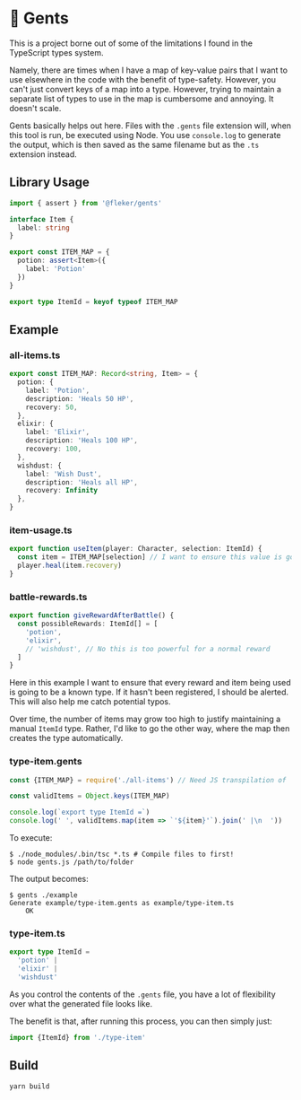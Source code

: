 # 🎩 Gents

This is a project borne out of some of the limitations I found in the
TypeScript types system.

Namely, there are times when I have a map of key-value pairs that I want to use
elsewhere in the code with the benefit of type-safety. However, you can't just
convert keys of a map into a type. However, trying to maintain a separate list
of types to use in the map is cumbersome and annoying. It doesn't scale.

Gents basically helps out here. Files with the `.gents` file extension will,
when this tool is run, be executed using Node. You use `console.log` to
generate the output, which is then saved as the same filename but as the `.ts`
extension instead.

## Library Usage

```typescript
import { assert } from '@fleker/gents'

interface Item {
  label: string
}

export const ITEM_MAP = {
  potion: assert<Item>({
    label: 'Potion'
  })
}

export type ItemId = keyof typeof ITEM_MAP
```

## Example

### all-items.ts

```typescript
export const ITEM_MAP: Record<string, Item> = {
  potion: {
    label: 'Potion',
    description: 'Heals 50 HP',
    recovery: 50,
  },
  elixir: {
    label: 'Elixir',
    description: 'Heals 100 HP',
    recovery: 100,
  },
  wishdust: {
    label: 'Wish Dust',
    description: 'Heals all HP',
    recovery: Infinity
  },
}
```

### item-usage.ts

```typescript
export function useItem(player: Character, selection: ItemId) {
  const item = ITEM_MAP[selection] // I want to ensure this value is going to be a known item
  player.heal(item.recovery)
}
```

### battle-rewards.ts

```typescript
export function giveRewardAfterBattle() {
  const possibleRewards: ItemId[] = [
    'potion',
    'elixir',
    // 'wishdust', // No this is too powerful for a normal reward
  ]
}
```

Here in this example I want to ensure that every reward and item being used
is going to be a known type. If it hasn't been registered, I should be alerted.
This will also help me catch potential typos.

Over time, the number of items may grow too high to justify maintaining a
manual `ItemId` type. Rather, I'd like to go the other way, where the map then
creates the type automatically.

### type-item.gents

```javascript
const {ITEM_MAP} = require('./all-items') // Need JS transpilation of 'all-item.ts'

const validItems = Object.keys(ITEM_MAP)

console.log(`export type ItemId =`)
console.log(' ', validItems.map(item => `'${item}'`).join(' |\n  '))
```

To execute:

```
$ ./node_modules/.bin/tsc *.ts # Compile files to first!
$ node gents.js /path/to/folder
```

The output becomes:

```
$ gents ./example
Generate example/type-item.gents as example/type-item.ts
    OK
```

### type-item.ts

```typescript
export type ItemId =
  'potion' |
  'elixir' |
  'wishdust'
```

As you control the contents of the `.gents` file, you have a lot of flexibility
over what the generated file looks like.

The benefit is that, after running this process, you can then simply just:

```typescript
import {ItemId} from './type-item'
```

## Build

```
yarn build
```
